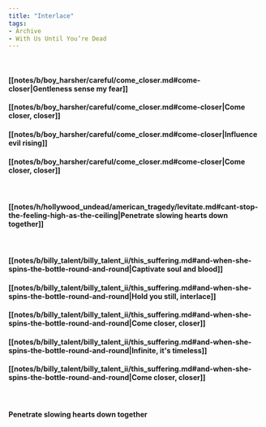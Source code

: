 ```yaml
---
title: "Interlace"
tags:
- Archive
- With Us Until You’re Dead
---
```

&nbsp;
#### [[notes/b/boy_harsher/careful/come_closer.md#come-closer|Gentleness sense my fear]]
#### [[notes/b/boy_harsher/careful/come_closer.md#come-closer|Come closer, closer]]
#### [[notes/b/boy_harsher/careful/come_closer.md#come-closer|Influence evil rising]]
#### [[notes/b/boy_harsher/careful/come_closer.md#come-closer|Come closer, closer]]
&nbsp;
#### [[notes/h/hollywood_undead/american_tragedy/levitate.md#cant-stop-the-feeling-high-as-the-ceiling|Penetrate slowing hearts down together]]
&nbsp;
#### [[notes/b/billy_talent/billy_talent_ii/this_suffering.md#and-when-she-spins-the-bottle-round-and-round|Captivate soul and blood]]
#### [[notes/b/billy_talent/billy_talent_ii/this_suffering.md#and-when-she-spins-the-bottle-round-and-round|Hold you still, interlace]]
#### [[notes/b/billy_talent/billy_talent_ii/this_suffering.md#and-when-she-spins-the-bottle-round-and-round|Come closer, closer]]
#### [[notes/b/billy_talent/billy_talent_ii/this_suffering.md#and-when-she-spins-the-bottle-round-and-round|Infinite, it's timeless]]
#### [[notes/b/billy_talent/billy_talent_ii/this_suffering.md#and-when-she-spins-the-bottle-round-and-round|Come closer, closer]]
&nbsp;
#### Penetrate slowing hearts down together
